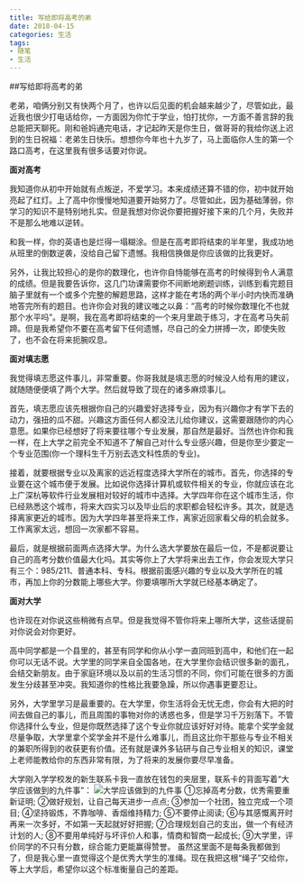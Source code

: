 ```yaml
---
title: 写给即将高考的弟
date: 2018-04-15
categories: 生活
tags: 
- 随笔
- 生活
---
```


##写给即将高考的弟

老弟，咱俩分别又有快两个月了，也许以后见面的机会越来越少了，尽管如此，最近我也很少打电话给你，一方面因为你忙于学业，怕打扰你，一方面不善言辞的我总能把天聊死。刚和爸妈通完电话，才记起昨天是你生日，做哥哥的我给你送上迟到的生日祝福：老弟生日快乐。想想你今年也十九岁了，马上面临你人生的第一个路口高考，在这里我有很多话要对你说。

**面对高考**

我知道你从初中开始就有点叛逆，不爱学习。本来成绩还算不错的你，初中就开始亮起了红灯。上了高中你慢慢地知道要开始努力了。尽管如此，因为基础薄弱，你学习的知识不是特别地扎实。但是我想对你说你要把握好接下来的几个月，失败并不是那么地难以逆转。

和我一样，你的英语也是烂得一塌糊涂。但是在高考即将结束的半年里，我成功地从班里的倒数逆袭，没给自己留下遗憾。我相信换做是你应该做的比我更好。

另外，让我比较担心的是你的数理化，也许你自恃能够在高考的时候得到令人满意的成绩。但是我要告诉你，这几门功课需要你不间断地刷题训练，训练到看完题目脑子里就有一个或多个完整的解题思路，这样才能在考场的两个半小时内快而准确地答完所有的题目。也许你会对我的建议嗤之以鼻：“高考的时候你数理化不也就那个水平吗”。是啊，我在高考即将结束的一个来月里疏于练习，才在高考马失前蹄。但是我希望你不要在高考留下任何遗憾，尽自己的全力拼搏一次，即使失败了，也不会在将来扼腕叹息。

**面对填志愿**

我觉得填志愿这件事儿，非常重要。你哥我就是填志愿的时候没人给有用的建议，就随随便便填了两个大学。然后就导致了现在的诸多麻烦事儿。

首先，填志愿应该先根据你自己的兴趣爱好选择专业，因为有兴趣你才有学下去的动力，强扭的瓜不甜。兴趣这方面任何人都没法儿给你建议，这需要跟随你的内心意愿。如果你已经想好了将来要往哪个专业发展，那自然是最好。当然也许你和我一样，在上大学之前完全不知道不了解自己对什么专业感兴趣，但是你至少要定一个专业范围(你一个理科生千万别去选文科性质的专业)。

接着，就要根据专业以及离家的远近程度选择大学所在的城市。首先，你选择的专业要在这个城市便于发展。比如说你选择计算机或软件相关的专业，你就应该在北上广深杭等软件行业发展相对较好的城市中选择。大学四年你在这个城市生活，你已经熟悉这个城市，将来大四实习以及毕业后的求职都会轻松许多。其次，就是选择离家更近的城市。因为大学四年甚至将来工作，离家近回家看父母的机会就多。工作离家太远，想回一次家都不容易。

最后，就是根据前面两点选择大学。为什么选大学要放在最后一位，不是都说要让自己的高考分数价值最大化吗。其实等你上了大学将来出去工作，你会发现大学只有三个：985/211、普通本科、专科。根据前面感兴趣的专业以及大学所在的城市，再加上你的分数能上哪些大学。你要填哪所大学就已经基本确定了。

**面对大学**

也许现在对你说这些稍微有点早。但是我觉得不管你将来上哪所大学，这些话提前对你说会对你更好。

高中同学都是一个县里的，甚至有同学和你从小学一直同班到高中，和他们在一起你可以无话不说。大学里的同学来自全国各地，在大学里你会结识很多新的面孔，会结交新朋友。由于家庭环境以及以前的生活习惯的不同，你们可能在很多的方面发生分歧甚至冲突。我知道你的性格比我要急躁，所以你遇事更要忍让。

另外，大学里学习是最重要的。在大学里，你生活将会无忧无虑，你会有大把的时间去做自己的事儿，而且周围的事物对你的诱惑也多，但是学习千万别落下。不管你选择什么专业，但是你既然选择了这个专业你就应该好好对待。能拿个奖学金就尽量争取，大学里拿个奖学金并不是什么难事儿，而且这比你干那些与专业不相关的兼职所得到的收获更有价值。还有就是课外多钻研与自己专业相关的知识，课堂上老师能教给你的东西非常有限，为了将来的发展你要尽早准备。

大学刚入学学校发的新生联系卡我一直放在钱包的夹层里，联系卡的背面写着“大学应该做到的九件事”：
![大学应该做到的九件事](http://tva1.sinaimg.cn/large/bda5cd74gy1fqdohg1u64j237k26ghdu.jpg)
①忘掉高考分数，优秀需要重新证明;
②做好规划，让自己每天进步一点点;
③参加一个社团，独立完成一个项目;
④坚持锻炼，不靠咖啡、香烟维持精力;
⑤不要停止阅读;
⑥与其感慨离开时再来一次多好，不如第一天起就好好把握;
⑦合理规划自己的支出，做一个有经济计划的人;
⑧不要用单纯好与坏评价人和事，情商和智商一起成长;
⑨大学里，评价同学的不只有分数，综合能力更能赢得赞誉。
虽然这里面不是每条我都做到了，但是我心里一直觉得这个是优秀大学生的准绳。现在我把这根“绳子”交给你，等上大学后，希望你以这个标准衡量自己的差距。
